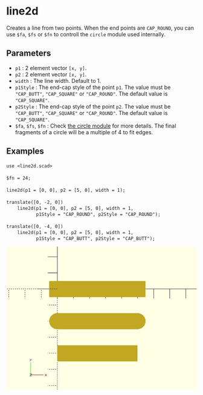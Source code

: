 # line2d

Creates a line from two points. When the end points are `CAP_ROUND`, you can use `$fa`, `$fs` or `$fn` to controll the `circle` module used internally.

## Parameters

- `p1` : 2 element vector `[x, y]`.
- `p2` : 2 element vector `[x, y]`.
- `width` : The line width. Default to 1.
- `p1Style` : The end-cap style of the point `p1`. The value must be `"CAP_BUTT"`, `"CAP_SQUARE"` or `"CAP_ROUND"`. The default value is `"CAP_SQUARE"`. 
- `p2Style` : The end-cap style of the point `p2`. The value must be `"CAP_BUTT"`, `"CAP_SQUARE"` or `"CAP_ROUND"`. The default value is `"CAP_SQUARE"`. 
- `$fa`, `$fs`, `$fn` : Check [the circle module](https://en.wikibooks.org/wiki/OpenSCAD_User_Manual/Using_the_2D_Subsystem#circle) for more details. The final fragments of a circle will be a multiple of 4 to fit edges.

## Examples

    use <line2d.scad>
    
    $fn = 24;

	line2d(p1 = [0, 0], p2 = [5, 0], width = 1);
	
	translate([0, -2, 0]) 
	    line2d(p1 = [0, 0], p2 = [5, 0], width = 1, 
	           p1Style = "CAP_ROUND", p2Style = "CAP_ROUND");
			   
	translate([0, -4, 0]) 
	    line2d(p1 = [0, 0], p2 = [5, 0], width = 1, 
	           p1Style = "CAP_BUTT", p2Style = "CAP_BUTT");

![line2d](images/lib3x-line2d-1.JPG)
